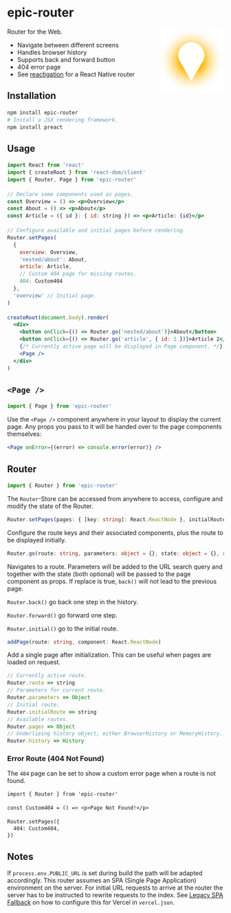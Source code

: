 # epic-router

<img align="right" src="https://github.com/tobua/epic-router/raw/main/logo.svg" width="30%" alt="Router Logo" />

Router for the Web.

- Navigate between different screens
- Handles browser history
- Supports back and forward button
- 404 error page
- See [reactigation](https://github.com/tobua/reactigation) for a React Native router

## Installation

```sh
npm install epic-router
# Install a JSX rendering framework.
npm install preact
```

## Usage

```jsx
import React from 'react'
import { createRoot } from 'react-dom/client'
import { Router, Page } from 'epic-router'

// Declare some components used as pages.
const Overview = () => <p>Overview</p>
const About = () => <p>About</p>
const Article = ({ id }: { id: string }) => <p>Article: {id}</p>

// Configure available and initial pages before rendering.
Router.setPages(
  {
    overview: Overview,
    'nested/about': About,
    article: Article,
    // Custom 404 page for missing routes.
    404: Custom404
  },
  'overview' // Initial page.
)

createRoot(document.body).render(
  <div>
    <button onClick={() => Router.go('nested/about')}>About</button>
    <button onClick={() => Router.go('article', { id: 2 })}>Article 2</button>
    {/* Currently active page will be displayed in Page component. */}
    <Page />
  </div>
)
```

## `<Page />`

```js
import { Page } from 'epic-router'
```

Use the `<Page />` component anywhere in your layout to display the current page. Any props you pass to it will be handed over to the page components themselves:

```jsx
<Page onError={(error) => console.error(error)} />
```

## Router

```js
import { Router } from 'epic-router'
```

The `Router`-Store can be accessed from anywhere to access, configure and modify the state of the Router.

```ts
Router.setPages(pages: { [key: string]: React.ReactNode }, initialRoute: string)
```

Configure the route keys and their associated components, plus the route to be displayed initially.

```ts
Router.go(route: string, parameters: object = {}, state: object = {}, replace = false)
```

Navigates to a route. Parameters will be added to the URL search query and together with the state (both optional) will be passed to the page component as props. If replace is true, `back()` will not lead to the previous page.

`Router.back()` go back one step in the history.

`Router.forward()` go forward one step.

`Router.initial()` go to the initial route.

```ts
addPage(route: string, component: React.ReactNode)
```

Add a single page after initialization. This can be useful when pages are loaded on request.

```ts
// Currently active route.
Router.route => string
// Parameters for current route.
Router.parameters => Object
// Initial route.
Router.initialRoute => string
// Available routes.
Router.pages => Object
// Underlieing history object, either BrowserHistory or MemoryHistory.
Router.history => History
```

### Error Route (404 Not Found)

The `404` page can be set to show a custom error page when a route is not found.

```tsx
import { Router } from 'epic-router'

const Custom404 = () => <p>Page Not Found!</p>

Router.setPages({
  404: Custom404,
})
```

## Notes

If `process.env.PUBLIC_URL` is set during build the path will be adapted accordingly. This router assumes an SPA (Single Page Application) environment on the server. For initial URL requests to arrive at the router the server has to be instructed to rewrite requests to the index. See [Legacy SPA Fallback](https://vercel.com/docs/projects/project-configuration#legacy-spa-fallback) on how to configure this for Vercel in `vercel.json`.
